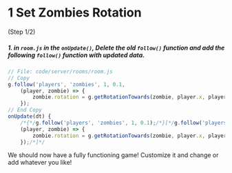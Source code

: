 # 1 Set Zombies Rotation
 (Step 1/2)

##### 1. in `room.js` in the `onUpdate()`, Delete the old `follow()` function and add the following `follow()` function with updated data.

``` javascript
// File: code/server/rooms/room.js
// Copy
g.follow('players', 'zombies', 1, 0.1,
	(player, zombie) => {
		zombie.rotation = g.getRotationTowards(zombie, player.x, player.y);
	});
// End Copy
onUpdate(dt) {
    /*{*/g.follow('players', 'zombies', 1, 0.1);/*}[*/g.follow('players', 'zombies', 1, 0.1,
	(player, zombie) => {
		zombie.rotation = g.getRotationTowards(zombie, player.x, player.y);
	});/*]*/
```

We should now have a fully functioning game! Customize it and change or add whatever you like!
